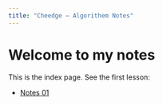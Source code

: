 ```yaml
---
title: "Cheedge — Algorithem Notes"
---
```


# Welcome to my notes

This is the index page. See the first lesson:
- [Notes 01](notes01.mkd)

